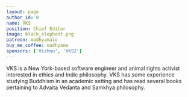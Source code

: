 ```yaml
---
layout: page
author_id: 0
name: VKS
position: Chief Editor
image: black_elephant.png
patreon: madhyamaio
buy_me_coffee: madhyama
sponsors: ['Vishnu', 'VKS2']
---
```

VKS is a New York-based software engineer and animal rights activist interested in ethics and Indic philosophy. VKS has some
experience studying Buddhism in an academic
setting and has read several books pertaining
to Advaita Vedanta and Samkhya philosophy. 